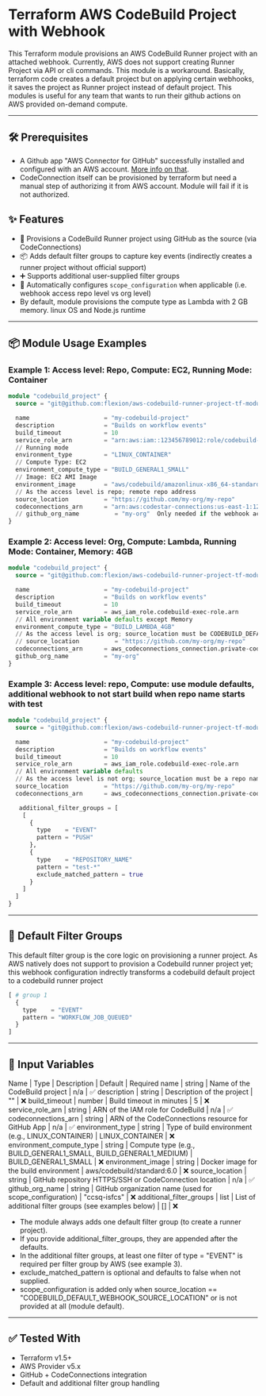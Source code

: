 # Terraform AWS CodeBuild Project with Webhook

This Terraform module provisions an AWS CodeBuild Runner project with an attached webhook. Currently, AWS does not support creating Runner Project via API or cli commands. This module is a workaround. Basically, terraform code creates a default project but on applying certain webhooks, it saves the project as Runner project instead of default project. This modules is useful for any team that wants to run their github actions on AWS provided on-demand compute.

---

## 🛠️ Prerequisites

- A Github app "AWS Connector for GitHub" successfully installed and configured with an AWS account. [More info on that](https://qnetconfluence.cms.gov/display/ISFCS/Github+Runners+on+CodeBuild).
- CodeConnection itself can be provisioned by terraform but need a manual step of authorizing it from AWS account. Module will fail if it is not authorized.


## ✨ Features

- 🚀 Provisions a CodeBuild Runner project using GitHub as the source (via CodeConnections)
- 📦 Adds default filter groups to capture key events (indirectly creates a runner project without official support)
- ➕ Supports additional user-supplied filter groups
- 🧠 Automatically configures `scope_configuration` when applicable (i.e. webhook access repo level vs org level)
- By default, module provisions the compute type as Lambda with 2 GB memory. linux OS and Node.js runtime

---

## 📦 Module Usage Examples

### Example 1: Access level: Repo, Compute: EC2, Running Mode: Container

```tf
module "codebuild_project" {
  source = "git@github.com:flexion/aws-codebuild-runner-project-tf-module.git?ref=1.0.0"

  name                     = "my-codebuild-project"
  description              = "Builds on workflow events"
  build_timeout            = 10
  service_role_arn         = "arn:aws:iam::123456789012:role/codebuild-role"
  // Running mode
  environment_type         = "LINUX_CONTAINER"
  // Compute Type: EC2
  environment_compute_type = "BUILD_GENERAL1_SMALL"
  // Image: EC2 AMI Image
  environment_image        = "aws/codebuild/amazonlinux-x86_64-standard:5.0"
  // As the access level is repo; remote repo address
  source_location          = "https://github.com/my-org/my-repo"
  codeconnections_arn      = "arn:aws:codestar-connections:us-east-1:123456789012:connection/abc123"
  // github_org_name          = "my-org"  Only needed if the webhook access level is org level; will be ignored if source_location != "CODEBUILD_DEFAULT_WEBHOOK_SOURCE_LOCATION"
}
```

### Example 2: Access level: Org, Compute: Lambda, Running Mode: Container, Memory: 4GB

```tf
module "codebuild_project" {
  source = "git@github.com:flexion/aws-codebuild-runner-project-tf-module.git?ref=1.0.0"

  name                     = "my-codebuild-project"
  description              = "Builds on workflow events"
  build_timeout            = 10
  service_role_arn         = aws_iam_role.codebuild-exec-role.arn
  // All environment variable defaults except Memory
  environment_compute_type = "BUILD_LAMBDA_4GB"
  // As the access level is org; source_location must be CODEBUILD_DEFAULT_WEBHOOK_SOURCE_LOCATION (this is default as well)
  // source_location          = "https://github.com/my-org/my-repo"
  codeconnections_arn      = aws_codeconnections_connection.private-code-connection.arn
  github_org_name          = "my-org"
}
```

### Example 3: Access level: repo, Compute: use module defaults, additional webhook to not start build when repo name starts with test

```tf
module "codebuild_project" {
  source = "git@github.com:flexion/aws-codebuild-runner-project-tf-module.git?ref=1.0.0"

  name                     = "my-codebuild-project"
  description              = "Builds on workflow events"
  build_timeout            = 10
  service_role_arn         = aws_iam_role.codebuild-exec-role.arn
  // All environment variable defaults
  // As the access level is not org; source_location must be a repo name
  source_location          = "https://github.com/my-org/my-repo"
  codeconnections_arn      = aws_codeconnections_connection.private-code-connection.arn

   additional_filter_groups = [
    [  
      {  
        type    = "EVENT"
        pattern = "PUSH"
      },
      {  
        type    = "REPOSITORY_NAME"
        pattern = "test-*"
        exclude_matched_pattern = true
      }
    ]
  ]
}
```

---

## 🧩 Default Filter Groups

This default filter group is the core logic on provisioning a runner project. As AWS natively does not support to provision a Codebuild runner project yet; this webhook configuration indrectly transforms a codebuild default project to a codebuild runner project

```tf
[ # group 1
  {
    type    = "EVENT"
    pattern = "WORKFLOW_JOB_QUEUED"
  }
]
```

---


## 🔧 Input Variables

Name | Type | Description | Default | Required
name | string | Name of the CodeBuild project | n/a | ✅
description | string | Description of the project | "" | ❌
build_timeout | number | Build timeout in minutes | 5 | ❌
service_role_arn | string | ARN of the IAM role for CodeBuild | n/a | ✅
codeconnections_arn | string | ARN of the CodeConnections resource for GitHub App | n/a | ✅
environment_type | string | Type of build environment (e.g., LINUX_CONTAINER) | LINUX_CONTAINER | ❌
environment_compute_type | string | Compute type (e.g., BUILD_GENERAL1_SMALL, BUILD_GENERAL1_MEDIUM) | BUILD_GENERAL1_SMALL | ❌
environment_image | string | Docker image for the build environment | aws/codebuild/standard:6.0 | ❌
source_location | string | GitHub repository HTTPS/SSH or CodeConnection location | n/a | ✅
github_org_name | string | GitHub organization name (used for scope_configuration) | "ccsq-isfcs" | ❌
additional_filter_groups | list | List of additional filter groups (see examples below) | [] | ❌

- The module always adds one default filter group (to create a runner project).
- If you provide additional_filter_groups, they are appended after the defaults.
- In the additional filter groups, at least one filter of type = "EVENT" is required per filter group by AWS (see example 3).
- exclude_matched_pattern is optional and defaults to false when not supplied.
- scope_configuration is added only when source_location == "CODEBUILD_DEFAULT_WEBHOOK_SOURCE_LOCATION" or is not provided at all (module default).

--- 

## ✅ Tested With

- Terraform v1.5+
- AWS Provider v5.x
- GitHub + CodeConnections integration
- Default and additional filter group handling